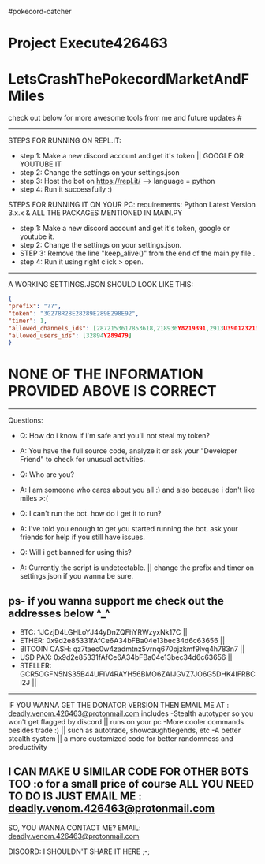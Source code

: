 #pokecord-catcher
# Project Execute426463
# LetsCrashThePokecordMarketAndFMiles

check out below for more awesome tools from me and future updates #

---------------------------------------------------------------------

STEPS FOR RUNNING ON REPL.IT:
  * step 1: Make a new discord account and get it's token || GOOGLE OR YOUTUBE IT
  * step 2: Change the settings on your settings.json
  * step 3: Host the bot on https://repl.it/ --> language = python
  * step 4: Run it successfully :)

STEPS FOR RUNNING IT ON YOUR PC:
      requirements: Python Latest Version 3.x.x & ALL THE PACKAGES MENTIONED IN MAIN.PY

  * step 1: Make a new discord account and get it's token, google or youtube it.
  * step 2: Change the settings on your settings.json.
  * STEP 3: Remove the line "keep_alive()" from the end of the main.py file .
  * step 4: Run it using right click > open.

---------------------------------------------------------------------

A WORKING SETTINGS.JSON SHOULD LOOK LIKE THIS:
  ```json
  {
  "prefix": "??",
  "token": "3G278R28E28289E289E298E92",
  "timer": 1,
  "allowed_channels_ids": [2872153617853618,218936Y8219391,2913U390123213],
  "allowed_users_ids": [32894Y289479]
  }
  ```
  # NONE OF THE INFORMATION PROVIDED ABOVE IS CORRECT
  
---------------------------------------------------------------------

Questions:
  * Q: How do i know if i'm safe and you'll not steal my token?
  * A: You have the full source code, analyze it or ask your "Developer Friend" to check for unusual activities.

  * Q: Who are you?
  * A: I am someone who cares about you all :) and also because i don't like miles >:(

  * Q: I can't run the bot. how do i get it to run?
  * A: I've told you enough to get you started running the bot. ask your friends for help if you still have issues.

  * Q: Will i get banned for using this?
  * A: Currently the script is undetectable. || change the prefix and timer on settings.json if you wanna be sure.

ps- if you wanna support me check out the addresses below ^_^
---------------------------------------------------------------------
* BTC: 1JCzjD4LGHLoYJ44yDnZQFhYRWzyxNk17C ||
* ETHER: 0x9d2e85331fAfCe6A34bFBa04e13bec34d6c63656 ||
* BITCOIN CASH: qz7taec0w4zadmtnz5vrnq670pjzkmf9lvq4h783n7 ||
* USD PAX: 0x9d2e85331fAfCe6A34bFBa04e13bec34d6c63656 ||
* STELLER: GCR5OGFN5NS35B44UFIV4RAYH56BMO6ZAIJGVZ7JO6G5DHK4IFRBCI2J ||
---------------------------------------------------------------------

IF YOU WANNA GET THE DONATOR VERSION THEN EMAIL ME AT : deadly.venom.426463@protonmail.com
includes
  -Stealth autotyper so you won't get flagged by discord || runs on your pc
  -More cooler commands besides trade :)  || such as autotrade, showcaughtlegends, etc
  -A better stealth system || a more customized code for better randomness and productivity

I CAN MAKE U SIMILAR CODE FOR OTHER BOTS TOO :o for a small price of course 
  ALL YOU NEED TO DO IS JUST EMAIL ME : deadly.venom.426463@protonmail.com
-----------------------------------------------------------------
SO, YOU WANNA CONTACT ME?
EMAIL: deadly.venom.426463@protonmail.com

DISCORD: I SHOULDN'T SHARE IT HERE ;-;    
